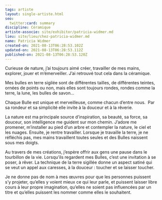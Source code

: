 ```yaml
---
tags: artiste
layout: single-artiste.html
seo:
  twitter:card: summary
discipline: Céramique
artiste-associe: site/exhibitor/patricia-widmer.md
lieu: site/lieu/chez-patricia-widmer.md
name: Patricia Widmer
created-on: 2021-08-13T06:28:53.102Z
updated-on: 2021-08-13T06:28:53.112Z
published-on: 2021-08-13T06:28:53.120Z
---
```

<!--StartFragment-->

Curieuse de nature, j’ai toujours aimé créer, travailler de mes mains, explorer, jouer et m’émerveiller. J’ai retrouvé tout cela dans la céramique.

Mes bulles en terre sigilée sont de différentes tailles, de différentes teintes, ornées de points ou non, mais elles sont toujours rondes, rondes comme la terre, la lune, les bulles de savon…

Chaque Bulle est unique et merveilleuse, comme chacun d’entre nous.  Par sa rondeur et sa simplicité elle invite à la douceur et à la rêverie.

La nature est ma principale source d’inspiration, sa beauté, sa force, sa douceur, son intelligence me guident sur mon chemin. J’adore me promener, m’installer au pied d’un arbre et contempler la nature, le ciel et les nuages. Ensuite, je rentre travailler. Lorsque je travaille la terre, je ne réfléchis pas, mes mains travaillent toutes seules et des Bulles naissent sous mes doigts. 

Au travers de mes créations, j’espère offrir aux gens une pause dans le tourbillon de la vie. Lorsqu’ils regardent mes Bulles, c’est une invitation à se poser, à rêver. La technique de la terre sigillée donne un aspect satiné qui se veut un appel aux caresses, à la douceur : toucher et se laisser toucher.

Je ne donne pas de nom à mes œuvres pour que les personnes puissent s’y projeter, qu’elles y voient mieux ce qui leur parle, et puissent laisser libre cours à leur propre imagination, qu’elles ne soient pas influencées par un titre et qu’elles puissent les nommer comme elles le souhaitent.



<!--EndFragment-->